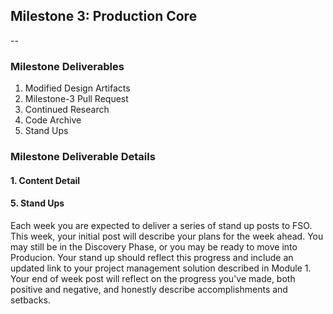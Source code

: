 ## Milestone 3: Production Core

--

### Milestone Deliverables

1. Modified Design Artifacts
2. Milestone-3 Pull Request
3. Continued Research
4. Code Archive
5. Stand Ups

### Milestone Deliverable Details

#### 1. Content Detail

#### 5. Stand Ups

Each week you are expected to deliver a series of stand up posts to FSO. This week, your initial post will describe your plans for the week ahead. You may still be in the Discovery Phase, or you may be ready to move into Producion. Your stand up should reflect this progress and include an updated link to your project management solution described in Module 1. Your end of week post will reflect on the progress you've made, both positive and negative, and honestly describe accomplishments and setbacks.
